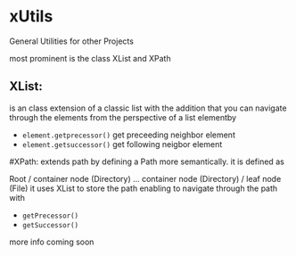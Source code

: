 # xUtils
General Utilities for other Projects

most prominent is the class XList and XPath

## XList:
is an class extension of a classic list with the addition that you can navigate through the elements from the perspective of a list elementby
- `element.getprecessor()` get preceeding neighbor element
- `element.getsuccessor()` get following neigbor element

#XPath:
extends path by defining a Path more semantically.
it is defined as

Root / container node (Directory) ... container node (Directory) / leaf node (File)
it uses XList to store the path enabling to navigate through the path with
- `getPrecessor()`
- `getSuccessor()`


more info coming soon
